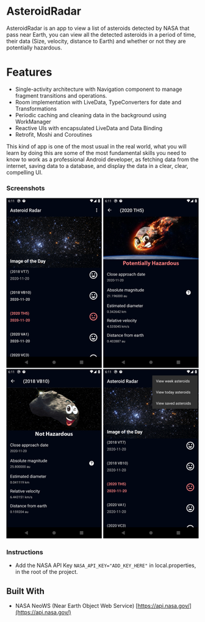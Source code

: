 # AsteroidRadar

AsteroidRadar is an app to view a list of asteroids detected by NASA that pass near Earth, you can view all the detected asteroids in a period of time, their data (Size, velocity, distance to Earth) and whether or not they are potentially hazardous. 

# Features

- Single-activity architecture with Navigation component to manage fragment transitions and operations.
- Room implementation with LiveData, TypeConverters for date and Transformations
- Periodic caching and cleaning data in the background using WorkManager
- Reactive UIs with encapsulated LiveData and Data Binding
- Retrofit, Moshi and Coroutines


This kind of app is one of the most usual in the real world, what you will learn by doing this are some of the most fundamental skills you need to know to work as a professional Android developer, as fetching data from the internet, saving data to a database, and display the data in a clear, clear, compelling UI.

### Screenshots

[<img src="/screenshots/asteroid_list.png" width="250"/>](/screenshots/asteroid_list.png)
[<img src="/screenshots/hazardous_detail.png" width="250"/>](/screenshots/hazardous_detail.png)
[<img src="/screenshots/not_hazardous_detail.png" width="250"/>](/screenshots/not_hazardous_detail.png)
[<img src="/screenshots/options_menu.png" width="250"/>](/screenshots/options_menu.png)

### Instructions

- Add the NASA API Key `NASA_API_KEY="ADD_KEY_HERE"` in local.properties, in the root of the project.

## Built With

- NASA NeoWS (Near Earth Object Web Service) [https://api.nasa.gov/](https://api.nasa.gov/)

